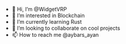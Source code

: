 - 👋 Hi, I’m @WidgetVRP
- 👀 I’m interested in Blockchain
- 🌱 I’m currently learning Rust
- 💞️ I’m looking to collaborate on cool projects
- 📫 How to reach me @aybars_ayan

<!---
WidgetVRP/WidgetVRP is a ✨ special ✨ repository because its `README.md` (this file) appears on your GitHub profile.
You can click the Preview link to take a look at your changes.
--->
